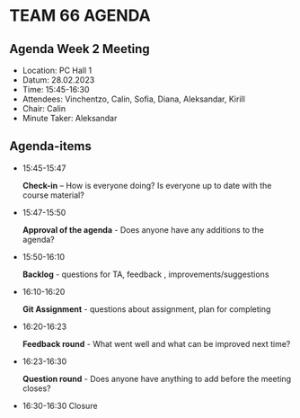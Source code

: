 # TEAM 66 AGENDA

## Agenda Week 2 Meeting

* Location: 		PC Hall 1
* Datum: 		28.02.2023
* Time: 		15:45-16:30
* Attendees:		Vinchentzo, Calin, Sofia, Diana, Aleksandar, Kirill
* Chair: Calin
* Minute Taker: Aleksandar



## Agenda-items 

* 15:45-15:47

	**Check-in** – How is everyone doing? Is everyone up to date with the course material?

* 15:47-15:50   	

	**Approval of the agenda** - Does anyone have any additions to the agenda?

* 15:50-16:10
 
	**Backlog** - questions for TA, feedback	, improvements/suggestions	

* 16:10-16:20 

	**Git Assignment** - questions about assignment, plan for completing 		
		
* 16:20-16:23

	**Feedback round** - What went well and what can be improved next time?

* 16:23-16:30

	**Question round** - Does anyone have anything to add before the meeting closes?

* 16:30-16:30		Closure

